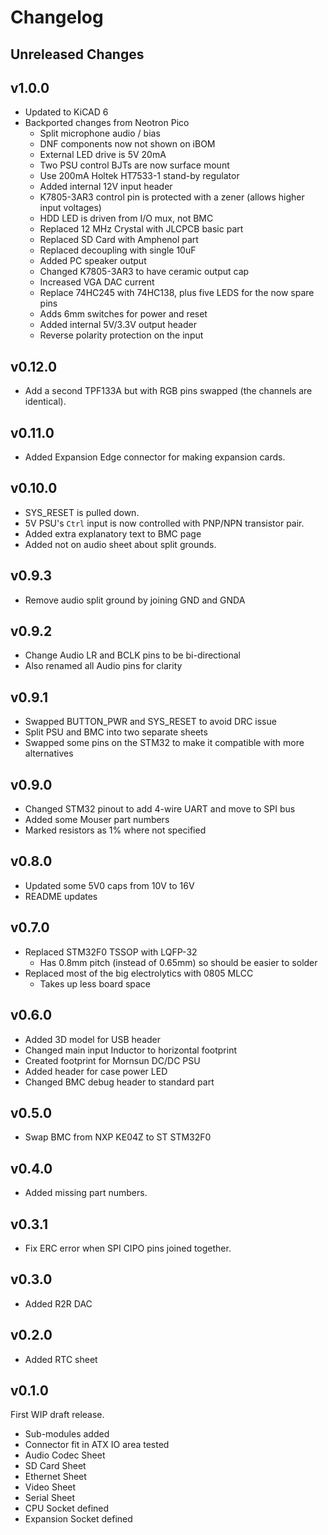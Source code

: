 # Changelog

## Unreleased Changes

## v1.0.0

* Updated to KiCAD 6
* Backported changes from Neotron Pico
  * Split microphone audio / bias
  * DNF components now not shown on iBOM
  * External LED drive is 5V 20mA
  * Two PSU control BJTs are now surface mount
  * Use 200mA Holtek HT7533-1 stand-by regulator
  * Added internal 12V input header
  * K7805-3AR3 control pin is protected with a zener (allows higher input voltages)
  * HDD LED is driven from I/O mux, not BMC
  * Replaced 12 MHz Crystal with JLCPCB basic part
  * Replaced SD Card with Amphenol part
  * Replaced decoupling with single 10uF
  * Added PC speaker output
  * Changed K7805-3AR3 to have ceramic output cap
  * Increased VGA DAC current
  * Replace 74HC245 with 74HC138, plus five LEDS for the now spare pins
  * Adds 6mm switches for power and reset
  * Added internal 5V/3.3V output header
  * Reverse polarity protection on the input

## v0.12.0

* Add a second TPF133A but with RGB pins swapped (the channels are identical).

## v0.11.0

* Added Expansion Edge connector for making expansion cards.

## v0.10.0

* SYS_RESET is pulled down.
* 5V PSU's `Ctrl` input is now controlled with PNP/NPN transistor pair.
* Added extra explanatory text to BMC page
* Added not on audio sheet about split grounds.

## v0.9.3

* Remove audio split ground by joining GND and GNDA

## v0.9.2

* Change Audio LR and BCLK pins to be bi-directional
* Also renamed all Audio pins for clarity

## v0.9.1

* Swapped BUTTON_PWR and SYS_RESET to avoid DRC issue
* Split PSU and BMC into two separate sheets
* Swapped some pins on the STM32 to make it compatible with more alternatives

## v0.9.0

* Changed STM32 pinout to add 4-wire UART and move to SPI bus
* Added some Mouser part numbers
* Marked resistors as 1% where not specified

## v0.8.0

* Updated some 5V0 caps from 10V to 16V
* README updates

## v0.7.0

* Replaced STM32F0 TSSOP with LQFP-32
  * Has 0.8mm pitch (instead of 0.65mm) so should be easier to solder
* Replaced most of the big electrolytics with 0805 MLCC
  * Takes up less board space

## v0.6.0

* Added 3D model for USB header
* Changed main input Inductor to horizontal footprint
* Created footprint for Mornsun DC/DC PSU
* Added header for case power LED
* Changed BMC debug header to standard part

## v0.5.0

* Swap BMC from NXP KE04Z to ST STM32F0

## v0.4.0

* Added missing part numbers.

## v0.3.1

* Fix ERC error when SPI CIPO pins joined together.

## v0.3.0

* Added R2R DAC

## v0.2.0

* Added RTC sheet

## v0.1.0

First WIP draft release.

* Sub-modules added
* Connector fit in ATX IO area tested
* Audio Codec Sheet
* SD Card Sheet
* Ethernet Sheet
* Video Sheet
* Serial Sheet
* CPU Socket defined
* Expansion Socket defined



